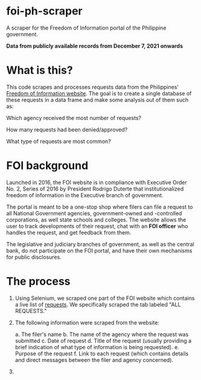 # foi-ph-scraper
A scraper for the Freedom of Information portal of the Philippine government.

**Data from publicly available records from December 7, 2021 onwards**

# What is this?

This code scrapes and processes requests data from the Philippines' [Freedom of Information website](www.foi.gov.ph). The goal is to create a single 
database of these requests in a data frame and make some analysis out of them such as:

Which agency received the most number of requests?

How many requests had been denied/approved?

What type of requests are most common?

# FOI background

Launched in 2016, the FOI website is in compliance with Executive Order No. 2, Series of 2016 by President Rodrigo Duterte that institutionalized 
freedom of information in the Executive branch of government.

The portal is meant to be a one-stop shop where filers can file a request to all National Government agencies, government-owned and -controlled corporations,
as well state schools and colleges. The website allows the user to track developments of their request, chat with an **FOI officer** who handles the request,
and get feedback from them.

The legislative and judiciary branches of government, as well as the central bank, do not participate on the FOI portal, and have their own mechanisms for
public disclosures.

# The process

1. Using Selenium, we scraped one part of the FOI website which contains a live list of [requests](www.foi.gov.ph/requests). We specifically scraped 
the tab labeled "ALL REQUESTS."

2. The following information were scraped from the website:

      a. The filer's name
      b. The name of the agency where the request was submitted
      c. Date of request
      d. Title of the request (usually providing a brief indication of what type of information is being requested).
      e. Purpose of the request
      f. Link to each request (which contains details and direct messages between the filer and agency concerned).

3. 
